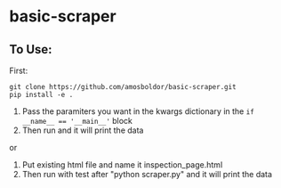 # basic-scraper
## To Use:
First:
```
git clone https://github.com/amosboldor/basic-scraper.git
pip install -e .
```


1. Pass the paramiters you want in the kwargs dictionary in the ```if __name__ == '__main__'``` block
2. Then run and it will print the data

or

1. Put existing html file and name it inspection_page.html
2. Then run with test after "python scraper.py" and it will print the data
